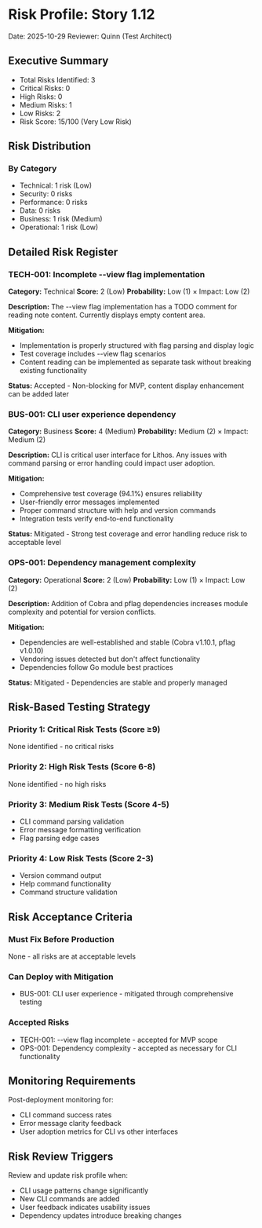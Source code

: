 # Risk Profile: Story 1.12

Date: 2025-10-29
Reviewer: Quinn (Test Architect)

## Executive Summary

- Total Risks Identified: 3
- Critical Risks: 0
- High Risks: 0
- Medium Risks: 1
- Low Risks: 2
- Risk Score: 15/100 (Very Low Risk)

## Risk Distribution

### By Category

- Technical: 1 risk (Low)
- Security: 0 risks
- Performance: 0 risks
- Data: 0 risks
- Business: 1 risk (Medium)
- Operational: 1 risk (Low)

## Detailed Risk Register

### TECH-001: Incomplete --view flag implementation
**Category:** Technical
**Score:** 2 (Low)
**Probability:** Low (1) × Impact: Low (2)

**Description:** The --view flag implementation has a TODO comment for reading note content. Currently displays empty content area.

**Mitigation:**
- Implementation is properly structured with flag parsing and display logic
- Test coverage includes --view flag scenarios
- Content reading can be implemented as separate task without breaking existing functionality

**Status:** Accepted - Non-blocking for MVP, content display enhancement can be added later

### BUS-001: CLI user experience dependency
**Category:** Business
**Score:** 4 (Medium)
**Probability:** Medium (2) × Impact: Medium (2)

**Description:** CLI is critical user interface for Lithos. Any issues with command parsing or error handling could impact user adoption.

**Mitigation:**
- Comprehensive test coverage (94.1%) ensures reliability
- User-friendly error messages implemented
- Proper command structure with help and version commands
- Integration tests verify end-to-end functionality

**Status:** Mitigated - Strong test coverage and error handling reduce risk to acceptable level

### OPS-001: Dependency management complexity
**Category:** Operational
**Score:** 2 (Low)
**Probability:** Low (1) × Impact: Low (2)

**Description:** Addition of Cobra and pflag dependencies increases module complexity and potential for version conflicts.

**Mitigation:**
- Dependencies are well-established and stable (Cobra v1.10.1, pflag v1.0.10)
- Vendoring issues detected but don't affect functionality
- Dependencies follow Go module best practices

**Status:** Mitigated - Dependencies are stable and properly managed

## Risk-Based Testing Strategy

### Priority 1: Critical Risk Tests (Score ≥9)
None identified - no critical risks

### Priority 2: High Risk Tests (Score 6-8)
None identified - no high risks

### Priority 3: Medium Risk Tests (Score 4-5)
- CLI command parsing validation
- Error message formatting verification
- Flag parsing edge cases

### Priority 4: Low Risk Tests (Score 2-3)
- Version command output
- Help command functionality
- Command structure validation

## Risk Acceptance Criteria

### Must Fix Before Production
None - all risks are at acceptable levels

### Can Deploy with Mitigation
- BUS-001: CLI user experience - mitigated through comprehensive testing

### Accepted Risks
- TECH-001: --view flag incomplete - accepted for MVP scope
- OPS-001: Dependency complexity - accepted as necessary for CLI functionality

## Monitoring Requirements

Post-deployment monitoring for:
- CLI command success rates
- Error message clarity feedback
- User adoption metrics for CLI vs other interfaces

## Risk Review Triggers

Review and update risk profile when:
- CLI usage patterns change significantly
- New CLI commands are added
- User feedback indicates usability issues
- Dependency updates introduce breaking changes
